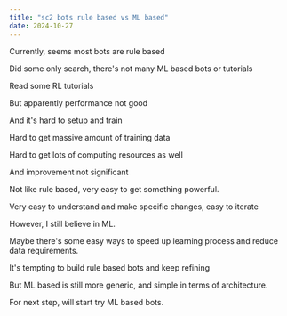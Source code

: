 ```yaml
---
title: "sc2 bots rule based vs ML based"
date: 2024-10-27
---
```


Currently, seems most bots are rule based

Did some only search, there's not many ML based bots or tutorials

Read some RL tutorials

But apparently performance not good

And it's hard to setup and train

Hard to get massive amount of training data

Hard to get lots of computing resources as well

And improvement not significant

Not like rule based, very easy to get something powerful.

Very easy to understand and make specific changes, easy to iterate

However, I still believe in ML.

Maybe there's some easy ways to speed up learning process and reduce data requirements.

It's tempting to build rule based bots and keep refining

But ML based is still more generic, and simple in terms of architecture.

For next step, will start try ML based bots.

